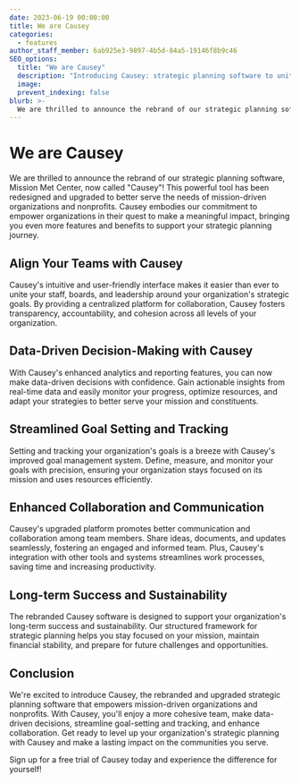 ```yaml
---
date: 2023-06-19 00:00:00
title: We are Causey
categories:
  - features
author_staff_member: 6ab925e3-9897-4b5d-84a5-19146f8b9c46
SEO_options:
  title: "We are Causey"
  description: "Introducing Causey: strategic planning software to unite teams."
  image:
  prevent_indexing: false
blurb: >-
  We are thrilled to announce the rebrand of our strategic planning software, Mission Met Center, now called “Causey"!
---
```

# We are Causey

We are thrilled to announce the rebrand of our strategic planning software, Mission Met Center, now called "Causey"! This powerful tool has been redesigned and upgraded to better serve the needs of mission-driven organizations and nonprofits. Causey embodies our commitment to empower organizations in their quest to make a meaningful impact, bringing you even more features and benefits to support your strategic planning journey.

## Align Your Teams with Causey
Causey's intuitive and user-friendly interface makes it easier than ever to unite your staff, boards, and leadership around your organization's strategic goals. By providing a centralized platform for collaboration, Causey fosters transparency, accountability, and cohesion across all levels of your organization.

## Data-Driven Decision-Making with Causey
With Causey's enhanced analytics and reporting features, you can now make data-driven decisions with confidence. Gain actionable insights from real-time data and easily monitor your progress, optimize resources, and adapt your strategies to better serve your mission and constituents.

## Streamlined Goal Setting and Tracking
Setting and tracking your organization's goals is a breeze with Causey's improved goal management system. Define, measure, and monitor your goals with precision, ensuring your organization stays focused on its mission and uses resources efficiently.

## Enhanced Collaboration and Communication
Causey's upgraded platform promotes better communication and collaboration among team members. Share ideas, documents, and updates seamlessly, fostering an engaged and informed team. Plus, Causey's integration with other tools and systems streamlines work processes, saving time and increasing productivity.

## Long-term Success and Sustainability
The rebranded Causey software is designed to support your organization's long-term success and sustainability. Our structured framework for strategic planning helps you stay focused on your mission, maintain financial stability, and prepare for future challenges and opportunities.

## Conclusion

We're excited to introduce Causey, the rebranded and upgraded strategic planning software that empowers mission-driven organizations and nonprofits. With Causey, you'll enjoy a more cohesive team, make data-driven decisions, streamline goal-setting and tracking, and enhance collaboration. Get ready to level up your organization's strategic planning with Causey and make a lasting impact on the communities you serve.

Sign up for a free trial of Causey today and experience the difference for yourself!